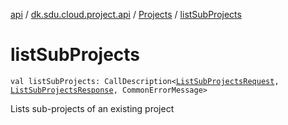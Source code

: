 [api](../../index.md) / [dk.sdu.cloud.project.api](../index.md) / [Projects](index.md) / [listSubProjects](./list-sub-projects.md)

# listSubProjects

`val listSubProjects: CallDescription<`[`ListSubProjectsRequest`](../-list-sub-projects-request/index.md)`, `[`ListSubProjectsResponse`](../-list-sub-projects-response.md)`, CommonErrorMessage>`

Lists sub-projects of an existing project


